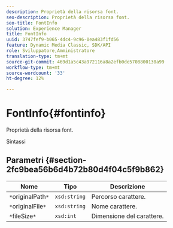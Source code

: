 ```yaml
---
description: Proprietà della risorsa font.
seo-description: Proprietà della risorsa font.
seo-title: FontInfo
solution: Experience Manager
title: FontInfo
uuid: 3747fef9-b065-4dc4-9c96-0ea483f1fd56
feature: Dynamic Media Classic, SDK/API
role: Sviluppatore,Amministratore
translation-type: tm+mt
source-git-commit: 469d1a5c43a972116a8a2efb0de5708800130a99
workflow-type: tm+mt
source-wordcount: '33'
ht-degree: 12%

---
```



# FontInfo{#fontinfo}

Proprietà della risorsa font.

Sintassi

## Parametri {#section-2fc9bea56b6d4b72b80d4f04c5f9b862}

| Nome | Tipo | Descrizione |
|---|---|---|
| `*`originalPath`*` | `xsd:string` | Percorso carattere. |
| `*`originalFile`*` | `xsd:string` | Nome carattere. |
| `*`fileSize`*` | `xsd:int` | Dimensione del carattere. |

